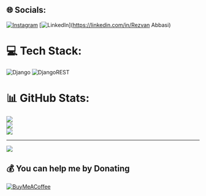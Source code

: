 
## 🌐 Socials:
[![Instagram](https://img.shields.io/badge/Instagram-%23E4405F.svg?logo=Instagram&logoColor=white)](https://instagram.com/rezvanabbasi.official) [![LinkedIn](https://img.shields.io/badge/LinkedIn-%230077B5.svg?logo=linkedin&logoColor=white)](https://linkedin.com/in/Rezvan Abbasi) 

# 💻 Tech Stack:
![Django](https://img.shields.io/badge/django-%23092E20.svg?style=for-the-badge&logo=django&logoColor=white) ![DjangoREST](https://img.shields.io/badge/DJANGO-REST-ff1709?style=for-the-badge&logo=django&logoColor=white&color=ff1709&labelColor=gray)
# 📊 GitHub Stats:
![](https://github-readme-stats.vercel.app/api?username=rezvanabbasi&theme=dark&hide_border=true&include_all_commits=true&count_private=false)<br/>
![](https://github-readme-streak-stats.herokuapp.com/?user=rezvanabbasi&theme=dark&hide_border=true)<br/>
![](https://github-readme-stats.vercel.app/api/top-langs/?username=rezvanabbasi&theme=dark&hide_border=true&include_all_commits=true&count_private=false&layout=compact)

---
[![](https://visitcount.itsvg.in/api?id=rezvanabbasi&icon=0&color=0)](https://visitcount.itsvg.in)

  ## 💰 You can help me by Donating
  [![BuyMeACoffee](https://img.shields.io/badge/Buy%20Me%20a%20Coffee-ffdd00?style=for-the-badge&logo=buy-me-a-coffee&logoColor=black)](https://buymeacoffee.com/reavanabbasi) 

  
<!-- Proudly created with GPRM ( https://gprm.itsvg.in ) -->
